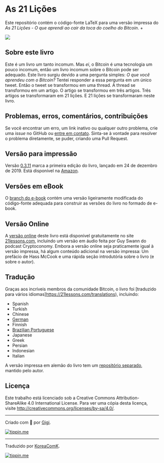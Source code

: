 # As 21 Lições

Este repositório contém o código-fonte LaTeX para uma versão impressa do *As 21 Lições - O que aprendi ao cair da toca do coelho do Bitcoin*. +

![](https://21lessons.com/assets/images/21-lessons-book.png)

## Sobre este livro

Este é um livro um tanto incomum. Mas _ei_, o Bitcoin é uma tecnologia um pouco incomum, então um livro incomum sobre o Bitcoin pode ser adequado. Este livro surgiu devido a uma pergunta simples: *O que você aprendeu com o Bitcoin?* Tentei responder a essa pergunta em um único tweet. Então o tweet se transformou em uma thread. A thread se transformou em um artigo. O artigo se transformou em três artigos. Três artigos se transformaram em 21 lições. E 21 lições se transformaram neste livro.

## Problemas, erros, comentários, contribuições

Se você encontrar um erro, um link inativo ou qualquer outro problema, crie uma _issue_ no GitHub ou [entre em contato](https://dergigi.com/contact). Sinta-se à vontade para resolver o problema diretamente, se puder, criando uma Pull Request.

## Versão para impressão

Versão [0.3.11](https://github.com/dergigi/21lessons-book/releases/tag/0.3.11)
marca a primeira edição do livro, lançado em 24 de dezembro de 2019. Está disponível na [Amazon](https://amzn.to/2VXmQgp).

## Versões em eBook

O [branch do e-book](https://github.com/dergigi/21lessons-book/tree/ebook) contém uma versão ligeiramente modificada do código-fonte adequada para construir as versões do livro no formado de e-book.

## Versão Online

A [versão online](https://github.com/21-lessons/21-lessons.github.io) deste livro está disponível gratuitamente no site [21lessons.com](https://21lessons.com), incluindo um versão em áudio feita por Guy Swann do podcast Cryptoconomy. Embora a versão online seja praticamente igual à versão impressa, há algum conteúdo adicional na versão impressa: Um prefácio de Hass McCook e uma rápida seção introdutória sobre o livro (e sobre o autor).

## Tradução

Graças aos incríveis membros da comunidade Bitcoin, o livro foi [traduzido para vários idiomas]https://21lessons.com/translations), incluindo:

* Spanish
* Turkish
* Chinese
* [German](https://amzn.to/2VZXe2o)
* Finnish
* [Brazilian Portuguese](https://github.com/KoreaComK/21lessons-book)
* Japanese
* Greek
* Persian
* Indonesian
* Italian

A versão impressa em alemão do livro tem um [repositório separado](https://github.com/21-lessons/21-lessons-book-de), mantido pelo autor.


## Licença

Este trabalho está licenciado sob a Creative Commons Attribution-ShareAlike 4.0 International License. Para ver uma cópia desta licença, visite http://creativecommons.org/licenses/by-sa/4.0/.


---

Criado com 🧡 por [Gigi](https://dergigi.com/support/).

[![tippin.me](https://badgen.net/badge/%E2%9A%A1%EF%B8%8Ftippin.me/@dergigi/F0918E)](https://tippin.me/@dergigi)


---

Traduzido por [KoreaComK](https://twitter.com/KoreaComK).

[![tippin.me](https://badgen.net/badge/%E2%9A%A1%EF%B8%8Ftippin.me/@koreacomk/ORANGE)](https://paywall.link/to/ProjetosKoreaComK)

